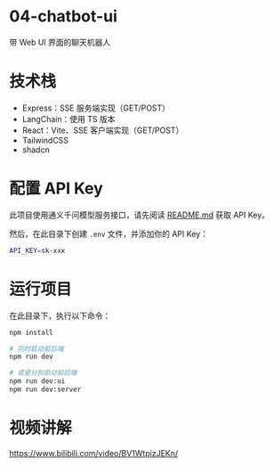# 04-chatbot-ui

带 Web UI 界面的聊天机器人

# 技术栈

- Express：SSE 服务端实现（GET/POST）
- LangChain：使用 TS 版本
- React：Vite、SSE 客户端实现（GET/POST）
- TailwindCSS
- shadcn

# 配置 API Key

此项目使用通义千问模型服务接口，请先阅读 [README.md](../README.md#模型服务和-api-key-说明) 获取 API Key。

然后，在此目录下创建 `.env` 文件，并添加你的 API Key：

```bash
API_KEY=sk-xxx
```

# 运行项目

在此目录下，执行以下命令：

```bash
npm install

# 同时启动前后端
npm run dev

# 或是分别启动前后端
npm run dev:ui
npm run dev:server
```

# 视频讲解

https://www.bilibili.com/video/BV1WtpizJEKn/
